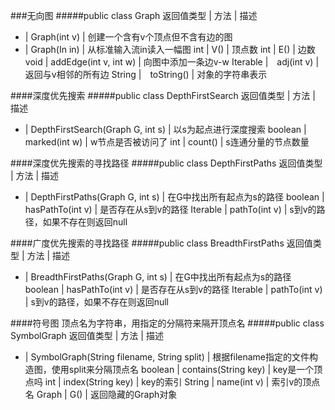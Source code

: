 ###无向图
#####public class Graph
返回值类型 | 方法 | 描述
- | Graph(int v) | 创建一个含有v个顶点但不含有边的图
- | Graph(In in) | 从标准输入流in读入一幅图
int | V() | 顶点数
int | E() | 边数
void | addEdge(int v, int w) | 向图中添加一条边v-w
Iterable<Integer> |　adj(int v) | 返回与v相邻的所有边
String |　toString() | 对象的字符串表示

####深度优先搜索
#####public class DepthFirstSearch
返回值类型 | 方法 | 描述
- | DepthFirstSearch(Graph G, int s) | 以s为起点进行深度搜索 
boolean | marked(int w) | w节点是否被访问了
int | count() | s连通分量的节点数量

####深度优先搜索的寻找路径
#####public class DepthFirstPaths
返回值类型 | 方法 | 描述
- | DepthFirstPaths(Graph G, int s) | 在G中找出所有起点为s的路径
boolean | hasPathTo(int v) | 是否存在从s到v的路径
Iterable<Integer> | pathTo(int v) | s到v的路径，如果不存在则返回null

####广度优先搜索的寻找路径
#####public class BreadthFirstPaths
返回值类型 | 方法 | 描述
- | BreadthFirstPaths(Graph G, int s) | 在G中找出所有起点为s的路径
boolean | hasPathTo(int v) | 是否存在从s到v的路径
Iterable<Integer> | pathTo(int v) | s到v的路径，如果不存在则返回null

####符号图
顶点名为字符串，用指定的分隔符来隔开顶点名
#####public class SymbolGraph
返回值类型 | 方法 | 描述
- | SymbolGraph(String filename, String split) | 根据filename指定的文件构造图，使用split来分隔顶点名
boolean | contains(String key) | key是一个顶点吗
int | index(String key) | key的索引
String | name(int v) | 索引v的顶点名
Graph | G() | 返回隐藏的Graph对象

